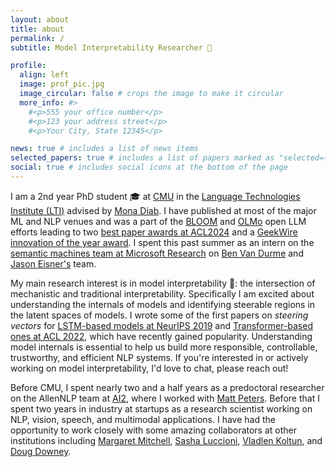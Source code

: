 ```yaml
---
layout: about
title: about
permalink: /
subtitle: Model Interpretability Researcher 🔎 

profile:
  align: left
  image: prof_pic.jpg
  image_circular: false # crops the image to make it circular
  more_info: #>
    #<p>555 your office number</p>
    #<p>123 your address street</p>
    #<p>Your City, State 12345</p>

news: true # includes a list of news items
selected_papers: true # includes a list of papers marked as "selected={true}"
social: true # includes social icons at the bottom of the page
---
```

I am a 2nd year PhD student 🎓 at [CMU](https://cmu.edu) in the [Language Technologies Institute (LTI)](https://lti.cs.cmu.edu/) advised by [Mona Diab](https://scholar.google.com/citations?user=-y6SIhQAAAAJ&hl=en). I have published at most of the major ML and NLP venues and was a part of the [BLOOM](https://bigscience.huggingface.co/blog/bloom) and [OLMo](https://allenai.org/olmo) open LLM efforts leading to two [best paper awards at ACL2024](https://2024.aclweb.org/program/best_papers/) and a [GeekWire innovation of the year award](https://www.geekwire.com/2024/ai-and-telecom-breakthroughs-dominate-innovation-of-the-year-category-for-2024-geekwire-awards/i). I spent this past summer as an intern on the [semantic machines team at Microsoft Research](https://www.microsoft.com/en-us/research/group/semantic-machines/) on [Ben Van Durme](https://www.cs.jhu.edu/~vandurme/) and [Jason Eisner's](https://www.cs.jhu.edu/~jason/) team.

My main research interest is in model interpretability 🔎: the intersection of mechanistic and traditional interpretability. Specifically I am excited about understanding the internals of models and identifying steerable regions in the latent spaces of models. I wrote some of the first papers on *steering vectors* for [LSTM-based models at NeurIPS 2019](https://arxiv.org/abs/1907.04944) and [Transformer-based ones at ACL 2022](https://aclanthology.org/2022.findings-acl.48/), which have recently gained popularity. Understanding model internals is essential to help us build more responsible, controllable, trustworthy, and efficient NLP systems. If you're interested in or actively working on model interpretability, I'd love to chat, please reach out! 

Before CMU, I spent nearly two and a half years as a predoctoral researcher on the AllenNLP team at [AI2](https://allenai.org/), where I worked with [Matt Peters](https://scholar.google.com/citations?hl=en&user=K5nCPZwAAAAJ&view_op=list_works&sortby=pubdate). Before that I spent two years in industry at startups as a research scientist working on NLP, vision, speech, and multimodal applications. I have had the opportunity to work closely with some amazing collaborators at other institutions including [Margaret Mitchell](https://www.m-mitchell.com/), [Sasha Luccioni](https://www.sashaluccioni.com/), [Vladlen Koltun](https://vladlen.info/), and [Doug Downey](https://users.cs.northwestern.edu/~ddowney/).  

